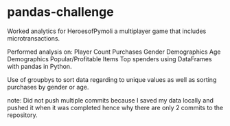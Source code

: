 # pandas-challenge

Worked analytics for HeroesofPymoli a multiplayer game that includes microtransactions. 

Performed analysis on:
Player Count
Purchases
Gender Demographics
Age Demographics
Popular/Profitable Items
Top spenders
using DataFrames with pandas in Python.

Use of groupbys to sort data regarding to unique values as well as sorting purchases by gender or age.

note: Did not push multiple commits because I saved my data locally and pushed it when it was completed hence why there are only 2 commits to the repository.
